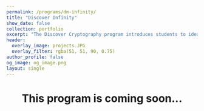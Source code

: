 ```yaml
---
permalink: /programs/dm-infinity/
title: "Discover Infinity"
show_date: false
collection: portfolio
excerpt: "The Discover Cryptography program introduces students to ideas in set theory and mathematical logic to gain a deeper understanding of the concept of infinity."
header:
  overlay_image: projects.JPG
  overlay_filter: rgba(51, 51, 90, 0.75)
author_profile: false
og_image: og_image.png
layout: single
---
```


<h1 style="text-align: center;">This program is coming soon...</h1>
